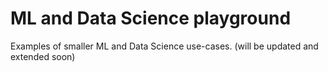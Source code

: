 # ML and Data Science playground

Examples of smaller ML and Data Science use-cases.
(will be updated and extended soon)
